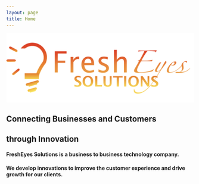 ```yaml
---
layout: page
title: Home
---
```


<div class="container site-container index">
	<div class="row">
		<div class="col-md-8 col-md-offset-2">
			<div class="row">
				<img
          class='index--logo'
					src="/photos/full_gradient_logo.png"
					aria-hidden="true"
				/>
			</div>
			<div class="row index--slogan">
				<h2>
          Connecting Businesses and Customers 
        </h2>	
        <h2>
          through Innovation
        </h2>
			</div>
		</div>
	</div>
	<div class="row index--description">
		<h4>
			FreshEyes Solutions is a business to business technology company.
    </h4>
    <h4>
			We develop innovations to improve the customer experience and drive growth for our clients.
		</h4>
	</div>
</div>
